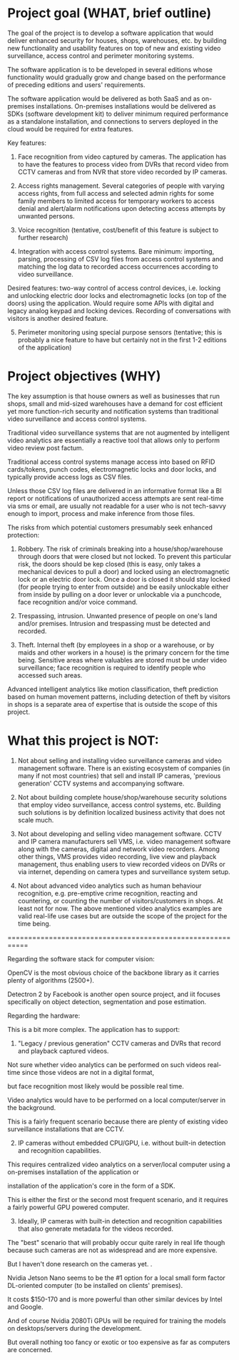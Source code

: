 # Project goal (WHAT, brief outline)
The goal of the project is to develop a software application that would deliver
enhanced security for houses, shops, warehouses, etc. by building new functionality
and usability features on top of new and existing video surveillance, access control
and perimeter monitoring systems.

The software application is to be developed in several editions whose functionality
would gradually grow and change based on the performance of preceding editions
and users' requirements.


The software application would be delivered as both SaaS and as on-premises installations.
On-premises installations would be delivered as SDKs (software development kit)
to deliver minimum required performance as a standalone installation, and connections
to servers deployed in the cloud would be required for extra features.

Key features:
1. Face recognition from video captured by cameras.
The application has to have the features to process video from DVRs that record
video from CCTV cameras and from NVR that store video recorded by IP cameras.

2. Access rights management.
Several categories of people with varying access rights, from full access and selected admin
rights for some family members to limited access for temporary workers to access denial
and alert/alarm notifications upon detecting access attempts by unwanted persons.

3. Voice recognition (tentative, cost/benefit of this feature is subject to further research)

4. Integration with access control systems.
Bare minimum: importing, parsing, processing of CSV log files from access control systems
and matching the log data to recorded access occurrences according to video surveillance.

Desired features: two-way control of access control devices, i.e. locking and unlocking
electric door locks and electromagnetic locks (on top of the doors) using the application.
Would require some APIs with digital and legacy analog keypad and locking devices.
Recording of conversations with visitors is another desired feature.

5. Perimeter monitoring using special purpose sensors (tentative; this is probably
a nice feature to have but certainly not in the first 1-2 editions of the application)


# Project objectives (WHY)
The key assumption is that house owners as well as businesses that run shops, small and
mid-sized warehouses have a demand for cost efficient yet more function-rich security and
notification systems than traditional video surveillance and access control systems.

Traditional video surveillance systems that are not augmented by intelligent video analytics
are essentially a reactive tool that allows only to perform video review post factum.

Traditional access control systems manage access into based on RFID cards/tokens,
punch codes, electromagnetic locks and door locks, and typically provide access logs
as CSV files.


Unless those CSV log files are delivered in an informative format like a BI report
or notifications of unauthorized access attempts are sent real-time via sms or email,
are usually not readable for a user who is not tech-savvy enough to import,
process and make inference from those files.

The risks from which potential customers presumably seek enhanced protection:

1. Robbery.
The risk of criminals breaking into a house/shop/warehouse through doors that were closed but not locked.
To prevent this particular risk, the doors should be kep closed (this is easy, only takes a mechanical
devices to pull a door) and locked using an electromagnetic lock or an electric door lock.
Once a door is closed it should stay locked (for people trying to enter from outside) and
be easily unlockable either from inside by pulling on a door lever or unlockable via a punchcode,
face recognition and/or voice command.

2. Trespassing, intrusion.
Unwanted presence of people on one's land and/or premises.
Intrusion and trespassing must be detected and recorded.

3. Theft.
Internal theft (by employees in a shop or a warehouse, or by maids and other workers in a house)
is the primary concern for the time being.
Sensitive areas where valuables are stored must be under video surveillance;
face recognition is required to identify people who accessed such areas.

Advanced intelligent analytics like motion classification, theft prediction based on
human movement patterns, including detection of theft by visitors in shops is a separate area
of expertise that is outside the scope of this project.

# What this project is NOT:

1. Not about selling and installing video surveillance cameras and video management software.
There is an existing ecosystem of companies (in many if not most countries) that sell and install
IP cameras, 'previous generation' CCTV systems and accompanying software.

2. Not about building complete house/shop/warehouse security solutions that employ
video surveillance, access control systems, etc.
Building such solutions is by definition localized business activity that does not scale much.

3. Not about developing and selling video management software.
CCTV and IP camera manufacturers sell VMS, i.e. video management software along with the cameras,
digital and network video recorders. Among other things, VMS provides video recording, live view
and playback management, thus enabling users to view recorded videos on DVRs or via internet,
depending on camera types and surveillance system setup.

4. Not about advanced video analytics such as human behaviour recognition, e.g. pre-emptive
crime recognition, reacting and countering, or counting the number of visitors/customers in shops.
At least not for now. The above mentioned video analytics examples are valid real-life use cases
but are outside the scope of the project for the time being.


===========================================================  


Regarding the software stack for computer vision: 

OpenCV is the most obvious choice of the backbone library as it carries plenty of algorithms (2500+). 

Detectron 2 by Facebook is another open source project, and iit focuses specifically on object detection, segmentation and pose estimation.


Regarding the hardware:

This is a bit more complex. The application has to support:


1. "Legacy / previous generation" CCTV cameras and DVRs that record and playback captured videos.

Not sure whether video analytics can be performed on such videos real-time since those videos are not in a digital format,

but face recognition most likely would be possible real time.


Video analytics would have to be performed on a local computer/server in the background. 

This is a fairly frequent scenario because there are plenty of existing video surveillance installations that are CCTV.


2. IP cameras without embedded CPU/GPU, i.e. without built-in detection and recognition capabilities.

This requires centralized video analytics on a server/local computer using a on-premises installation of the application or 

installation of the application's core in the form of a SDK. 


This is either the first or the second most frequent scenario, and it requires a fairly powerful GPU powered computer.


3. Ideally, IP cameras with built-in detection and recognition capabilities that also generate metadata for the videos recorded.

The "best" scenario that will probably occur quite rarely in real life though because such cameras are not as widespread and are more expensive.

But I haven't done research on the cameras yet. . 


Nvidia Jetson Nano seems to be the #1 option for a local small form factor DL-oriented computer (to be installed on clients' premises).

It costs $150-170 and is more powerful than other similar devices by Intel and Google.

And of course Nvidia 2080Ti GPUs will be required for training the models on desktops/servers during the development. 

But overall nothing too fancy or exotic or too expensive as far as computers are concerned.
